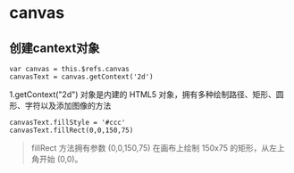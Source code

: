 # canvas

## 创建cantext对象

```
var canvas = this.$refs.canvas
canvasText = canvas.getContext('2d')

```
1.getContext("2d") 对象是内建的 HTML5 对象，拥有多种绘制路径、矩形、圆形、字符以及添加图像的方法

```
canvasText.fillStyle = '#ccc'
canvasText.fillRect(0,0,150,75)

```
> fillRect 方法拥有参数 (0,0,150,75)
在画布上绘制 150x75 的矩形，从左上角开始 (0,0)。